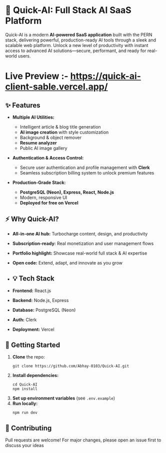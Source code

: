 # 🚀 Quick-AI: Full Stack AI SaaS Platform

Quick-AI is a modern **AI-powered SaaS application** built with the PERN stack, delivering powerful, production-ready AI tools through a sleek and scalable web platform. Unlock a new level of productivity with instant access to advanced AI solutions—secure, performant, and ready for real-world users.

# Live Preview :- https://quick-ai-client-sable.vercel.app/



## ✨ Features

- **Multiple AI Utilities:**  
  - Intelligent article & blog title generation  
  - **AI image creation** with style customization  
  - Background & object remover  
  - **Resume analyzer**  
  - Public AI image gallery

- **Authentication & Access Control:**  
  - Secure user authentication and profile management with **Clerk**  
  - Seamless subscription billing system to unlock premium features

- **Production-Grade Stack:**  
  - **PostgreSQL (Neon), Express, React, Node.js**  
  - Modern, responsive UI  
  - **Deployed for free on Vercel**

## ⚡️ Why Quick-AI?

- **All-in-one AI hub:** Turbocharge content, design, and productivity
- **Subscription-ready:** Real monetization and user management flows
- **Portfolio highlight:** Showcase real-world full stack & AI expertise  
- **Open code:** Extend, adapt, and innovate as you grow

- ## 💡 Tech Stack

- **Frontend:** React.js
- **Backend:** Node.js, Express
- **Database:** PostgreSQL (Neon)
- **Auth:** Clerk
- **Deployment:** Vercel


## 🚚 Getting Started

1. **Clone** the repo:
    ```
    git clone https://github.com/Abhay-0103/Quick-AI.git
    ```
2. **Install dependencies:**  
    ```
    cd Quick-AI
    npm install
    ```
3. **Set up environment variables** (see `.env.example`)
4. **Run locally:**  
    ```
    npm run dev
    ```


## 🙌 Contributing

Pull requests are welcome! For major changes, please open an issue first to discuss your ideas
